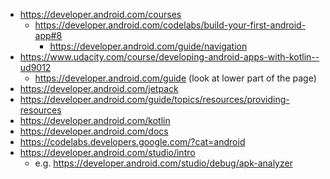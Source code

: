 * https://developer.android.com/courses
    * https://developer.android.com/codelabs/build-your-first-android-app#8
        * https://developer.android.com/guide/navigation
* https://www.udacity.com/course/developing-android-apps-with-kotlin--ud9012
    * https://developer.android.com/guide (look at lower part of the page)
* https://developer.android.com/jetpack
* https://developer.android.com/guide/topics/resources/providing-resources
* https://developer.android.com/kotlin
* https://developer.android.com/docs
* https://codelabs.developers.google.com/?cat=android
* https://developer.android.com/studio/intro
	* e.g. https://developer.android.com/studio/debug/apk-analyzer
